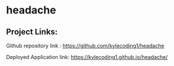 # headache

## Project Links:

Github repository link : https://github.com/kylecoding1/headache

Deployed Application link: https://kylecoding1.github.io/headache/
